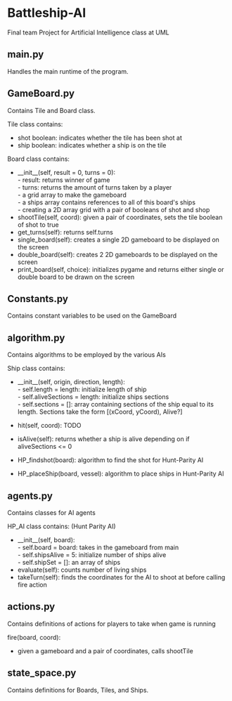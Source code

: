# Battleship-AI
Final team Project for Artificial Intelligence class at UML

## main.py
Handles the main runtime of the program.

## GameBoard.py
Contains Tile and Board class.

Tile class contains:
  - shot boolean: indicates whether the tile has been shot at
  - ship boolean: indicates whether a ship is on the tile

Board class contains:
  - \_\_init__(self, result = 0, turns = 0): 
        <br>- result: returns winner of game
        <br>- turns: returns the amount of turns taken by a player
        <br>- a grid array to make the gameboard
        <br>- a ships array contains references to all of this board's ships
        <br>- creating a 2D array grid with a pair of booleans of shot and shop
  - shootTile(self, coord): given a pair of coordinates, sets the tile boolean of shot to true
  - get_turns(self): returns self.turns
  - single_board(self): creates a single 2D gameboard to be displayed on the screen
  - double_board(self): creates 2 2D gameboards to be displayed on the screen
  - print_board(self, choice): initializes pygame and returns either single or
                               double board to be drawn on the screen
                        
## Constants.py
Contains constant variables to be used on the GameBoard

## algorithm.py
Contains algorithms to be employed by the various AIs

Ship class contains:
  - \_\_init__(self, origin, direction, length):
        <br>- self.length = length: initialize length of ship
        <br>- self.aliveSections = length: initialize ships sections
        <br>- self.sections = []: array containing sections of the ship equal to its length. Sections take the form [(xCoord, yCoord), Alive?]
  - hit(self, coord): TODO
  - isAlive(self): returns whether a ship is alive depending on if aliveSections <= 0

- HP_findshot(board): algorithm to find the shot for Hunt-Parity AI
- HP_placeShip(board, vessel): algorithm to place ships in Hunt-Parity AI

## agents.py
Contains classes for AI agents

HP_AI class contains: (Hunt Parity AI)
  - \_\_init__(self, board):
        <br>- self.board = board: takes in the gameboard from main
        <br>- self.shipsAlive = 5: initialize number of ships alive
        <br>- self.shipSet = []: an array of ships
  - evaluate(self): counts number of living ships
  - takeTurn(self): finds the coordinates for the AI to shoot at before calling fire action

## actions.py
Contains definitions of actions for players to take when game is running

fire(board, coord):
  - given a gameboard and a pair of coordinates, calls shootTile



## state_space.py
Contains definitions for Boards, Tiles, and Ships.
